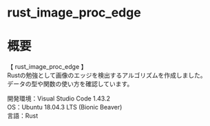 # rust_image_proc_edge

# 概要
【 rust_image_proc_edge 】  
Rustの勉強として画像のエッジを検出するアルゴリズムを作成しました。   
データの型や関数の使い方を確認しています。   

開発環境：Visual Studio Code 1.43.2  
OS：Ubuntu 18.04.3 LTS (Bionic Beaver)  
言語：Rust  
